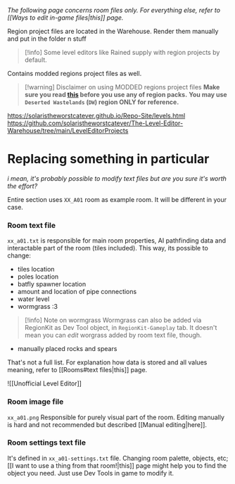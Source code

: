 *The following page concerns room files only. For everything else, refer to [[Ways to edit in-game files|this]] page.*

Region project files are located in the Warehouse. Render them manually and put in the folder n stuff
> [!info] Some level editors like Rained supply with region projects by default.

Contains modded regions project files as well.
> [!warning] Disclaimer on using MODDED regions project files
> **Make sure you read [this](https://github.com/solaristheworstcatever/The-Level-Editor-Warehouse/blob/main/Please%20read%20this%20if%20you%20are%20installing%20the%20region%20files.txt) before you use any of region packs.**
**You may use `Deserted Wastelands` (`DW`) region ONLY for reference.**


https://solaristheworstcatever.github.io/Repo-Site/levels.html
https://github.com/solaristheworstcatever/The-Level-Editor-Warehouse/tree/main/LevelEditorProjects


# Replacing something in particular
*i mean, it's probably possible to modify text files but are you sure it's worth the effort?*

Entire section uses `XX_A01` room as example room. It will be different in your case.
### Room text file
`xx_a01.txt` is responsible for main room properties, AI pathfinding data and interactable part of the room (tiles included).
This way, its possible to change:
- tiles location
- poles location
- batfly spawner location
- amount and location of pipe connections
- water level
- wormgrass :3
> [!info] Note on wormgrass
> Wormgrass can also be added via RegionKit as Dev Tool object, in `RegionKit-Gameplay` tab.
> It doesn't mean you can *edit* worgrass added by room text file, though.
- manually placed rocks and spears

That's not a full list. For explanation how data is stored and all values meaning, refer to [[Rooms#text files|this]] page.

![[Unofficial Level Editor]]

### Room image file
`xx_a01.png`
Responsible for purely visual part of the room.
Editing manually is hard and not recommended but described [[Manual editing|here]].

### Room settings text file
It's defined in `xx_a01-settings.txt` file.
Changing room palette, objects, etc; [[I want to use a thing from that room!|this]] page might help you to find the object you need.
Just use Dev Tools in game to modify it.
